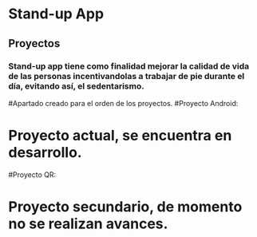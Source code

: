 # Stand-up App

## Proyectos

### Stand-up app tiene como finalidad mejorar la calidad de vida de las personas incentivandolas a trabajar de pie durante el día, evitando así, el sedentarismo. 
#Apartado creado para el orden de los proyectos.
#Proyecto Android:
#  Proyecto actual, se encuentra en desarrollo.
#Proyecto QR:
#  Proyecto secundario, de momento no se realizan avances.
